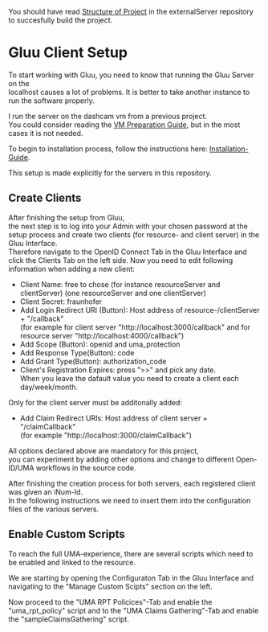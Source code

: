 You should have read [Structure of Project](https://gitlab.iosb.fraunhofer.de/kastel/externalServer/blob/master/StructureOfProject.md) in the externalServer repository to succesfully build the project.  

Gluu Client Setup
=================

To start working with Gluu, you need to know that running the Gluu Server on the  
localhost causes a lot of problems. It is better to take another instance to run the software properly.  

I run the server on the dashcam vm from a previous project.   
You could consider reading the [VM Preparation Guide](https://gluu.org/docs/ce/3.1.4/installation-guide/), but in the most cases it is not needed.

To begin to installation process, follow the instructions here: [Installation-Guide](https://gluu.org/docs/ce/3.1.4/installation-guide/install/).

This setup is made explicitly for the servers in this repository.  

Create Clients
---------------

After finishing the setup from Gluu,  
the next step is to log into your Admin with your chosen password at the setup process and create two clients (for resource- and client server) in the Gluu Interface.  
Therefore navigate to the OpenID Connect Tab in the Gluu Interface and click the Clients Tab on the left side.
Now you need to edit following information when adding a new client:
- Client Name: free to chose (for instance resourceServer and clientServer) (one resourceServer and one clientServer) 
- Client Secret: fraunhofer 
- Add Login Redirect URI (Button): Host address of resource-/clientServer + "/callback"  
(for example for client server "http://localhost:3000/callback" and for resource server "http://localhost:4000/callback") 
- Add Scope (Button): openid and uma_protection
- Add Response Type(Button): code
- Add Grant Type(Button): authorization_code  
- Client's Registration Expires: press ">>" and pick any date.   
When you leave the dafault value you need to create a client each day/week/month.

Only for the client server must be additonally added:
- Add Claim Redirect URIs: Host address of client server  + "/claimCallback"  
(for example "http://localhost:3000/claimCallback") 

All options declared above are mandatory for this project,  
you can experiment by adding other options and change to different Open-ID/UMA workflows in the source code.

After finishing the creation process for both servers, each registered client was given an iNum-Id.   
In the following instructions we need to insert them into the configuration files of the various servers. 

Enable Custom Scripts
---------------

To reach the full UMA-experience, there are several scripts which need to be enabled and linked to the resource.

We are starting by opening the Configuraton Tab in the Gluu Interface and  
navigating to the "Manage Custom Scipts" section on the left.

Now proceed to the "UMA RPT Policices"-Tab and enable the "uma_rpt_policy" script and to the "UMA Claims Gathering"-Tab and enable the "sampleClaimsGathering" script.

